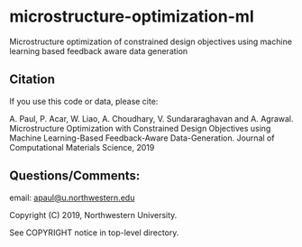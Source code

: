# microstructure-optimization-ml
Microstructure optimization of constrained design objectives using machine learning based feedback aware data generation

## Citation
If you use this code or data, please cite:

A. Paul, P. Acar, W. Liao, A. Choudhary, V. Sundararaghavan and A. Agrawal. Microstructure Optimization with Constrained Design Objectives using Machine Learning-Based Feedback-Aware Data-Generation. Journal of Computational Materials Science, 2019

## Questions/Comments:

email: apaul@u.northwestern.edu

Copyright (C) 2019, Northwestern University.

See COPYRIGHT notice in top-level directory.

